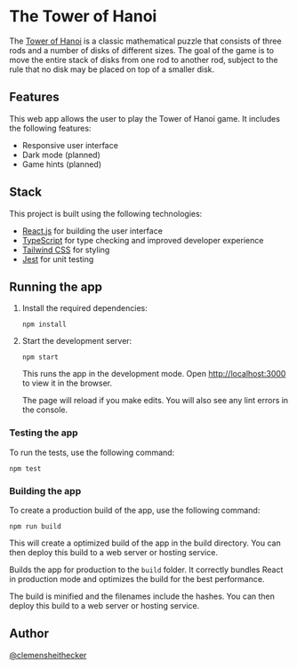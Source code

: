 # The Tower of Hanoi

The [Tower of Hanoi](https://en.wikipedia.org/wiki/Tower_of_Hanoi) is a classic mathematical puzzle that consists of three rods and a number of disks of different sizes. The goal of the game is to move the entire stack of disks from one rod to another rod, subject to the rule that no disk may be placed on top of a smaller disk.

## Features

This web app allows the user to play the Tower of Hanoi game. It includes the following features:

- Responsive user interface
- Dark mode (planned)
- Game hints (planned)

## Stack

This project is built using the following technologies:

- [React.js](https://reactjs.org/) for building the user interface
- [TypeScript](https://www.typescriptlang.org/) for type checking and improved developer experience
- [Tailwind CSS](https://tailwindcss.com/) for styling
- [Jest](https://jestjs.io/) for unit testing

## Running the app

1. Install the required dependencies:

    ```shell
    npm install
    ```

2. Start the development server:

    ```shell
    npm start
    ```

    This runs the app in the development mode. Open [http://localhost:3000](http://localhost:3000) to view it in the browser.

    The page will reload if you make edits. You will also see any lint errors in the console.

### Testing the app

To run the tests, use the following command:

```shell
npm test
```

### Building the app

To create a production build of the app, use the following command:

```shell
npm run build
```

This will create a optimized build of the app in the build directory. You can then deploy this build to a web server or hosting service.

Builds the app for production to the `build` folder. It correctly bundles React in production mode and optimizes the build for the best performance.

The build is minified and the filenames include the hashes. You can then deploy this build to a web server or hosting service.

## Author

[@clemensheithecker](https://www.github.com/clemensheithecker)
